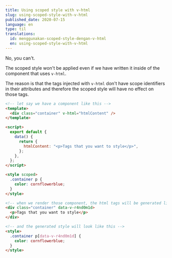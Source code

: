 ```yaml
---
title: Using scoped style with v-html
slug: using-scoped-style-with-v-html
published_date: 2020-07-15
language: en
type: til
translations:
  id: menggunakan-scoped-style-dengan-v-html
  en: using-scoped-style-with-v-html
---
```


No, you can't.

The scoped style won't be applied even if we have written it inside of the component that uses `v-html`.

The reason is that the tags injected with `v-html` don't have scope identifiers in their attributes and therefore the scoped style will have no effect on those tags.

```html
<!-- let say we have a component like this -->
<template>
  <div class="container" v-html="htmlContent" />
</template>

<script>
  export default {
    data() {
      return {
        htmlContent: "<p>Tags that you want to style</p>",
      };
    },
  };
</script>

<style scoped>
  .container p {
    color: cornflowerblue;
  }
</style>

<!-- when we render those component, the html tags will be generated like this -->
<div class="container" data-v-r4nd0m1d>
  <p>Tags that you want to style</p>
</div>

<!-- and the generated style will look like this -->
<style>
  .container p[data-v-r4nd0m1d] {
    color: cornflowerblue;
  }
</style>
```
